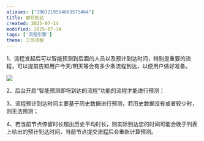 ```yaml
---
aliases: ["1967219554693575464"]
title: 即将到达
created: 2025-07-14
modified: 2025-07-14
tags: ['流程引擎']
theme: 工作流程
---
```


1、流程发起后可以智能预测到后面的人员以及预计到达时间，特别是重要的流程，可以提前告知用户今天/明天等会有多少条流程到达，以便用户做好准备。

![](5cfeb2432ef7b6861349b3321d416c99.jpg)

2、后台开启“智能预测即将到达的流程”功能的流程才能进行预测；

3、流程预计到达时间主要基于历史数据进行预测，若历史数据没有或者较少时，则无法预测；

4、若当前节点停留时长超出历史平均时长，则实际到达您的时间可能会晚于列表上给出的预计到达时间，当前节点提交流程后会重新计算预测。